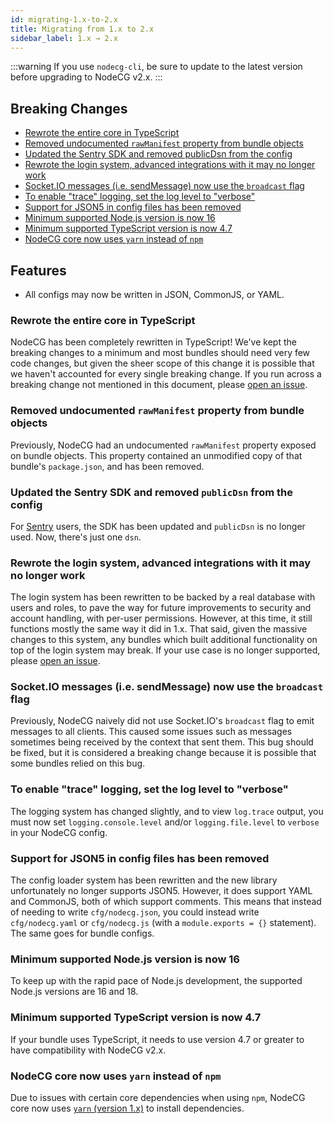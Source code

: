 ```yaml
---
id: migrating-1.x-to-2.x
title: Migrating from 1.x to 2.x
sidebar_label: 1.x → 2.x
---
```


:::warning
If you use `nodecg-cli`, be sure to update to the latest version before upgrading to NodeCG v2.x.
:::

## Breaking Changes

- [Rewrote the entire core in TypeScript](#rewrote-the-entire-core-in-typescript)
- [Removed undocumented `rawManifest` property from bundle objects](#removed-undocumented-rawmanifest-property-from-bundle-objects)
- [Updated the Sentry SDK and removed publicDsn from the config](#updated-the-sentry-sdk-and-removed-publicdsn-from-the-config)
- [Rewrote the login system, advanced integrations with it may no longer work](#rewrote-the-login-system-advanced-integrations-with-it-may-no-longer-work)
- [Socket.IO messages (i.e. sendMessage) now use the `broadcast` flag](#socketio-messages-ie-sendmessage-now-use-the-broadcast-flag)
- [To enable "trace" logging, set the log level to "verbose"](#to-enable-trace-logging-set-the-log-level-to-verbose)
- [Support for JSON5 in config files has been removed](#support-for-json5-in-config-files-has-been-removed)
- [Minimum supported Node.js version is now 16](#minimum-supported-nodejs-version-is-now-16)
- [Minimum supported TypeScript version is now 4.7](#minimum-supported-typescript-version-is-now-47)
- [NodeCG core now uses `yarn` instead of `npm`](#nodecg-core-now-uses-yarn-instead-of-npm)

## Features
- All configs may now be written in JSON, CommonJS, or YAML.

### Rewrote the entire core in TypeScript

NodeCG has been completely rewritten in TypeScript! We've kept the breaking changes to a minimum and most bundles should need very few code changes, but given the sheer scope of this change it is possible that we haven't accounted for every single breaking change. If you run across a breaking change not mentioned in this document, please [open an issue](https://github.com/nodecg/docs/issues).

### Removed undocumented `rawManifest` property from bundle objects

Previously, NodeCG had an undocumented `rawManifest` property exposed on bundle objects. This property contained an unmodified copy of that bundle's `package.json`, and has been removed.

### Updated the Sentry SDK and removed `publicDsn` from the config

For [Sentry](https://sentry.io/) users, the SDK has been updated and `publicDsn` is no longer used. Now, there's just one `dsn`.

### Rewrote the login system, advanced integrations with it may no longer work

The login system has been rewritten to be backed by a real database with users and roles, to pave the way for future improvements to security and account handling, with per-user permissions. However, at this time, it still functions mostly the same way it did in 1.x. That said, given the massive changes to this system, any bundles which built additional functionality on top of the login system may break. If your use case is no longer supported, please [open an issue](https://github.com/nodecg/nodecg/issues).

### Socket.IO messages (i.e. sendMessage) now use the `broadcast` flag

Previously, NodeCG naively did not use Socket.IO's `broadcast` flag to emit messages to all clients. This caused some issues such as messages sometimes being received by the context that sent them. This bug should be fixed, but it is considered a breaking change because it is possible that some bundles relied on this bug.

### To enable "trace" logging, set the log level to "verbose"

The logging system has changed slightly, and to view `log.trace` output, you must now set `logging.console.level` and/or `logging.file.level` to `verbose` in your NodeCG config.

### Support for JSON5 in config files has been removed

The config loader system has been rewritten and the new library unfortunately no longer supports JSON5. However, it does support YAML and CommonJS, both of which support comments. This means that instead of needing to write `cfg/nodecg.json`, you could instead write `cfg/nodecg.yaml` or `cfg/nodecg.js` (with a `module.exports = {}` statement). The same goes for bundle configs.

### Minimum supported Node.js version is now 16

To keep up with the rapid pace of Node.js development, the supported Node.js versions are 16 and 18.

### Minimum supported TypeScript version is now 4.7

If your bundle uses TypeScript, it needs to use version 4.7 or greater to have compatibility with NodeCG v2.x.

### NodeCG core now uses `yarn` instead of `npm`

Due to issues with certain core dependencies when using `npm`, NodeCG core now uses [`yarn` (version 1.x)](https://classic.yarnpkg.com/en/docs/install) to install dependencies. 
